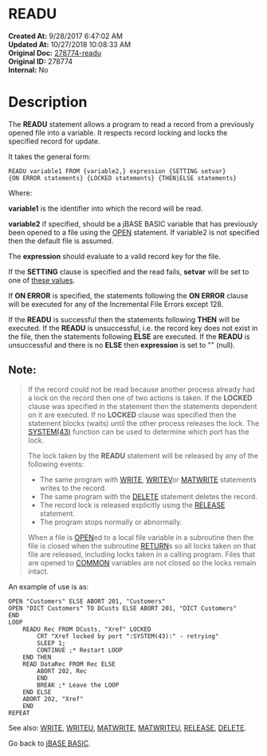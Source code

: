 # READU

**Created At:** 9/28/2017 6:47:02 AM  
**Updated At:** 10/27/2018 10:08:33 AM  
**Original Doc:** [278774-readu](https://docs.jbase.com/36868-jbase-basic/278774-readu)  
**Original ID:** 278774  
**Internal:** No  


# Description

The **READU** statement allows a program to read a record from a previously opened file into a variable. It respects record locking and locks the specified record for update.

It takes the general form:

```
READU variable1 FROM {variable2,} expression {SETTING setvar} 
{ON ERROR statements} {LOCKED statements} {THEN|ELSE statements}
```

Where:

**variable1** is the identifier into which the record will be read.

**variable2** if specified, should be a jBASE BASIC variable that has previously been opened to a file using the [OPEN](./../open) statement. If variable2 is not specified then the default file is assumed.

The **expression** should evaluate to a valid record key for the file.

If the **SETTING** clause is specified and the read fails, **setvar** will be set to one of [these values](./../incremental-file-errors).

If **ON ERROR** is specified, the statements following the **ON ERROR** clause will be executed for any of the Incremental File Errors except 128.

If the **READU** is successful then the statements following **THEN** will be executed. If the **READU** is unsuccessful, i.e. the record key does not exist in the file, then the statements following **ELSE** are executed. If the **READU** is unsuccessful and there is no **ELSE** then **expression** is set to "" (null).

## Note: 


> If the record could not be read because another process already had a lock on the record then one of two actions is taken. If the **LOCKED** clause was specified in the statement then the statements dependent on it are executed. If no **LOCKED** clause was specified then the statement blocks (waits) until the other process releases the lock. The [SYSTEM(43)](./../system-functions) function can be used to determine which port has the lock.
> 
> The lock taken by the **READU** statement will be released by any of the following events:
> 
> - The same program with [WRITE](./../write), [WRITEV](./../writev)or [MATWRITE](./../matwrite) statements writes to the record.
> - The same program with the [DELETE](./../delete) statement deletes the record.
> - The record lock is released explicitly using the [RELEASE](./../release) statement.
> - The program stops normally or abnormally.
> 
> 
> When a file is [OPEN](./../open)ed to a local file variable in a subroutine then the file is closed when the subroutine [RETURN](./../return)s so all locks taken on that file are released, including locks taken in a calling program. Files that are opened to [COMMON](./../common) variables are not closed so the locks remain intact.


An example of use is as:

```
OPEN "Customers" ELSE ABORT 201, "Customers"
OPEN "DICT Customers" TO DCusts ELSE ABORT 201, "DICT Customers"
END
LOOP
    READU Rec FROM DCusts, "Xref" LOCKED
        CRT "Xref locked by port ":SYSTEM(43):" - retrying"
        SLEEP 1; 
        CONTINUE ;* Restart LOOP
    END THEN
    READ DataRec FROM Rec ELSE 
        ABORT 202, Rec
        END
        BREAK ;* Leave the LOOP
    END ELSE
    ABORT 202, "Xref"
    END
REPEAT
```





See also: [WRITE](./../write), [WRITEU](./../writeu), [MATWRITE](./../matwrite), [MATWRITEU](./../matwriteu), [RELEASE](./../release), [DELETE](./../delete).

Go back to [jBASE BASIC](./../jbase-basic-programmers-reference-guide).
